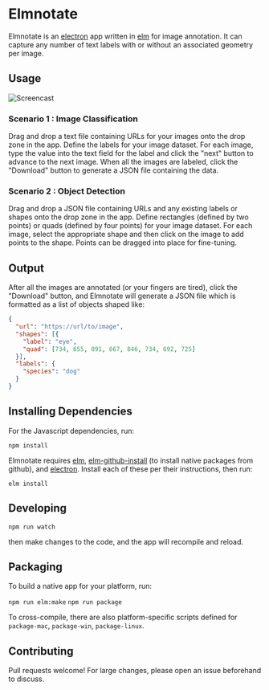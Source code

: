 # Elmnotate

Elmnotate is an [electron](https://electronjs.org) app written in
[elm](http://elm-lang.org) for image annotation.  It can capture any number of
text labels with or without an associated geometry per image.

## Usage

![Screencast](https://gist.github.com/rubysolo/62f88ea08d61171fd150d679ddf850f5/raw/82291170991dc29835ef99cca4d486e96d91eae8/elmnotate.gif)

### Scenario 1 : Image Classification

Drag and drop a text file containing URLs for your images onto the drop zone
in the app.  Define the labels for your image dataset.  For each image, type
the value into the text field for the label and click the "next" button to
advance to the next image.  When all the images are labeled, click the
"Download" button to generate a JSON file containing the data.

### Scenario 2 : Object Detection

Drag and drop a JSON file containing URLs and any existing labels or shapes
onto the drop zone in the app.  Define rectangles (defined by two points) or
quads (defined by four points) for your image dataset.  For each image, select
the appropriate shape and then click on the image to add points to the shape.
Points can be dragged into place for fine-tuning.

## Output

After all the images are annotated (or your fingers are tired), click the
"Download" button, and Elmnotate will generate a JSON file which is formatted
as a list of objects shaped like:

```json
{
  "url": "https://url/to/image",
  "shapes": [{
    "label": "eye",
    "quad": [734, 655, 891, 667, 846, 734, 692, 725]
  }],
  "labels": {
    "species": "dog"
  }
}
```

## Installing Dependencies

For the Javascript dependencies, run:

`npm install`

Elmnotate requires [elm](http://elm-lang.org),
[elm-github-install](https://github.com/gdotdesign/elm-github-install)
(to install native packages from github), and [electron](https://electronjs.org).
Install each of these per their instructions, then run:

`elm install`

## Developing

`npm run watch`

then make changes to the code, and the app will recompile and reload.

## Packaging

To build a native app for your platform, run:

`npm run elm:make`
`npm run package`

To cross-compile, there are also platform-specific scripts defined for
`package-mac`, `package-win`, `package-linux`.

## Contributing

Pull requests welcome!  For large changes, please open an issue beforehand
to discuss.
